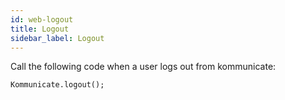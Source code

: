 ```yaml
---
id: web-logout
title: Logout
sidebar_label: Logout
---
```


Call the following code when a user logs out from kommunicate:

```
Kommunicate.logout();
```
